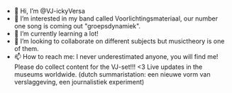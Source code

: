 - 👋 Hi, I’m @VJ-ickyVersa
- 👀 I’m interested in my band called Voorlichtingsmateriaal, our number one song is coming out "groepsdynamiek". 
- 🌱 I’m currently learning a lot! 
- 💞️ I’m looking to collaborate on different subjects but musictheory is one of them.
- 📫 How to reach me: I never underestimated anyone, you will find me! 
Please do collect content for the VJ-set!!! <3 Live updates in the museums worldwide. (dutch summaristation: een nieuwe vorm van verslaggeving, een journalistiek experiment)
<!---
VJ-ickyVersa/VJ-ickyVersa is a ✨ special ✨ repository because its `README.md` (this file) appears on your GitHub profile.
You can click the Preview link to take a look at your changes.
--->
